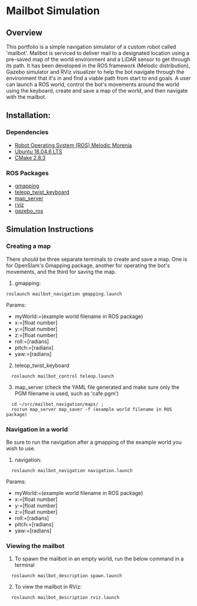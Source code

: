 # Mailbot Simulation

## Overview

This portfolio is a simple navigation simulator of a custom robot called 'mailbot'. Mailbot is serviced to deliver mail to a designated location using a pre-saved map of the world environment and a LiDAR sensor to get through its path. It has been developed in the ROS framework (Melodic distribution), Gazebo simulator and RViz visualizer to help the bot navigate through the environment that it's in and find a viable path from start to end goals. A user can launch a ROS world, control the bot's movements around the world using the keyboard, create and save a map of the world, and then navigate with the mailbot.

## Installation:

### Dependencies

- [Robot Operating System (ROS) Melodic Morenia](http://wiki.ros.org/melodic)
- [Ubuntu 18.04.6 LTS](https://releases.ubuntu.com/18.04/)
- [CMake 2.8.3](https://cmake.org/)

### ROS Packages

- [gmapping](http://wiki.ros.org/gmapping)
- [teleop_twist_keyboard](http://wiki.ros.org/teleop_twist_keyboard)
- [map_server](http://wiki.ros.org/map_server)
- [rviz](http://wiki.ros.org/rviz)
- [gazebo_ros](http://wiki.ros.org/gazebo_ros)


## Simulation Instructions

### Creating a map
There should be three separate terminals to create and save a map. One is for OpenSlam's Gmapping package, another for operating the bot's movements, and the third for saving the map.
1. gmapping:
```
roslaunch mailbot_navigation gmapping.launch
```
Params:
* myWorld:=(example world filename in ROS package)
* x:=[float number]
* y:=[float number]
* z:=[float number]
* roll:=[radians]
* pitch:=[radians]
* yaw:=[radians]

2. teleop_twist_keyboard
```
  roslaunch mailbot_control teleop.launch
```
3. map_server (check the YAML file generated and make sure only the PGM filename is used, such as 'cafe.pgm')
```
  cd ~/src/mailbot_navigation/maps/ ;
  rosrun map_server map_saver -f (example world filename in ROS package)
```

### Navigation in a world
Be sure to run the navigation after a gmapping of the example world you wish to use.
1. navigation:
```
  roslaunch mailbot_navigation navigation.launch
```
Params:
* myWorld:=(example world filename in ROS package)
* x:=[float number]
* y:=[float number]
* z:=[float number]
* roll:=[radians]
* pitch:=[radians]
* yaw:=[radians]

### Viewing the mailbot
1. To spawn the mailbot in an empty world, run the below command in a terminal
```
  roslaunch mailbot_description spawn.launch
```
2. To view the mailbot in RViz:
```
  roslaunch mailbot_description rviz.launch
```
